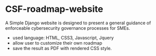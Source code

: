 # CSF-roadmap-website
A Simple Django website is designed to present a general guidance of enforceable cybersecurity governance processes for SMEs.
-	used language: HTML, CSS3, Javascript, Jquery
-	allow user to customize their own roadmap
-	save the result as PDF with rendered CSS style.
